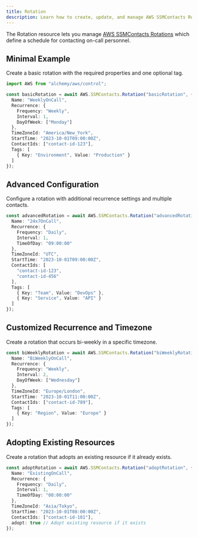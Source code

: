 ```yaml
---
title: Rotation
description: Learn how to create, update, and manage AWS SSMContacts Rotations using Alchemy Cloud Control.
---
```



The Rotation resource lets you manage [AWS SSMContacts Rotations](https://docs.aws.amazon.com/ssmcontacts/latest/userguide/) which define a schedule for contacting on-call personnel.

## Minimal Example

Create a basic rotation with the required properties and one optional tag.

```ts
import AWS from "alchemy/aws/control";

const basicRotation = await AWS.SSMContacts.Rotation("basicRotation", {
  Name: "WeeklyOnCall",
  Recurrence: {
    Frequency: "Weekly",
    Interval: 1,
    DayOfWeek: ["Monday"]
  },
  TimeZoneId: "America/New_York",
  StartTime: "2023-10-01T09:00:00Z",
  ContactIds: ["contact-id-123"],
  Tags: [
    { Key: "Environment", Value: "Production" }
  ]
});
```

## Advanced Configuration

Configure a rotation with additional recurrence settings and multiple contacts.

```ts
const advancedRotation = await AWS.SSMContacts.Rotation("advancedRotation", {
  Name: "24x7OnCall",
  Recurrence: {
    Frequency: "Daily",
    Interval: 1,
    TimeOfDay: "09:00:00"
  },
  TimeZoneId: "UTC",
  StartTime: "2023-10-01T09:00:00Z",
  ContactIds: [
    "contact-id-123",
    "contact-id-456"
  ],
  Tags: [
    { Key: "Team", Value: "DevOps" },
    { Key: "Service", Value: "API" }
  ]
});
```

## Customized Recurrence and Timezone

Create a rotation that occurs bi-weekly in a specific timezone.

```ts
const biWeeklyRotation = await AWS.SSMContacts.Rotation("biWeeklyRotation", {
  Name: "BiWeeklyOnCall",
  Recurrence: {
    Frequency: "Weekly",
    Interval: 2,
    DayOfWeek: ["Wednesday"]
  },
  TimeZoneId: "Europe/London",
  StartTime: "2023-10-01T11:00:00Z",
  ContactIds: ["contact-id-789"],
  Tags: [
    { Key: "Region", Value: "Europe" }
  ]
});
```

## Adopting Existing Resources

Create a rotation that adopts an existing resource if it already exists.

```ts
const adoptRotation = await AWS.SSMContacts.Rotation("adoptRotation", {
  Name: "ExistingOnCall",
  Recurrence: {
    Frequency: "Daily",
    Interval: 1,
    TimeOfDay: "08:00:00"
  },
  TimeZoneId: "Asia/Tokyo",
  StartTime: "2023-10-01T08:00:00Z",
  ContactIds: ["contact-id-101"],
  adopt: true // Adopt existing resource if it exists
});
```
